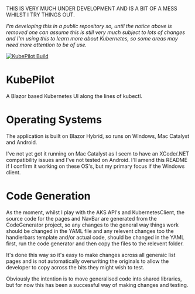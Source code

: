 THIS IS VERY MUCH UNDER DEVELOPMENT AND IS A BIT OF A MESS WHILST I TRY THINGS OUT.

_I'm developing this in a public repository so, until the notice above is removed one can assume this is still very much subject to lots of changes and I'm using this to learn more about Kubernetes, so some areas may need more attention to be of use._

[![KubePilot Build](https://github.com/putridparrot/KubePilot/actions/workflows/dotnet-desktop.yml/badge.svg?branch=main)](https://github.com/putridparrot/KubePilot/actions/workflows/dotnet-desktop.yml)

# KubePilot

A Blazor based Kubernetes UI along the lines of kubectl.

# Operating Systems

The application is built on Blazor Hybrid, so runs on Windows, Mac Catalyst and Android. 

I've not yet got it running on Mac Catalyst as I seem to have an XCode/.NET compatibility issues and I've not tested on Android. I'll amend this README if I confirm it working on these OS's, but my primary focus if the Windows client.

# Code Generation

As the moment, whilst I play with the AKS API's and KubernetesClient, the source code for the pages and NavBar are generated from the CodeGenerator project, so any changes to the general way things work should be changed in the YAML file and any relevent changes too the handlerbars template and/or actual code, should be changed in the YAML first, run the code generator and then copy the files to the relevent folder. 

It's done this way so it's easy to make changes across all generaic list pages and is not automatically overwriting the originals to allow the developer to copy across the bits they might wish to test.

Obviously the intention is to move generalised code into shared libraries, but for now this has been a successful way of making changes and testing.
